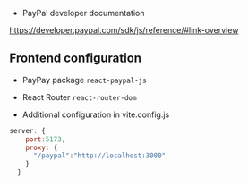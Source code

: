 - PayPal developer documentation
  
https://developer.paypal.com/sdk/js/reference/#link-overview

## Frontend configuration

- PayPay package
`react-paypal-js`

- React Router
`react-router-dom`

- Additional configuration in vite.config.js

```js
server: {
    port:5173,
    proxy: {
      "/paypal":"http://localhost:3000"
    }
  }
```